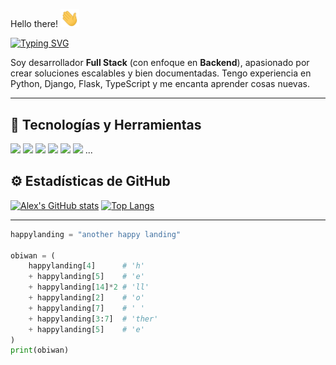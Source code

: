 Hello there! <img src="https://raw.githubusercontent.com/ABSphreak/ABSphreak/master/gifs/Hi.gif" width="30px">




[![Typing SVG](https://readme-typing-svg.herokuapp.com?size=18&color=1DA1F2&lines=Full+Stack+%2F+Backend+Developer;Python+%7C+Django+%7C+Flask+%7C+TypeScript)](https://github.com/alex22bo)

Soy desarrollador **Full Stack** (con enfoque en **Backend**), apasionado por crear soluciones escalables y bien documentadas. Tengo experiencia en Python, Django, Flask, TypeScript y me encanta aprender cosas nuevas.

---

## 🚀 Tecnologías y Herramientas
<p>
  <img src="https://cdn.jsdelivr.net/gh/devicons/devicon/icons/python/python-original.svg" width="40"/>
  <img src="https://cdn.jsdelivr.net/gh/devicons/devicon/icons/django/django-plain.svg" width="40"/>
  <img src="https://cdn.jsdelivr.net/gh/devicons/devicon/icons/flask/flask-original.svg" width="40"/>
  <img src="https://cdn.jsdelivr.net/gh/devicons/devicon/icons/typescript/typescript-original.svg" width="40"/>
  <img src="https://cdn.jsdelivr.net/gh/devicons/devicon/icons/javascript/javascript-original.svg" width="40"/>
  <img src="https://cdn.jsdelivr.net/gh/devicons/devicon/icons/docker/docker-original.svg" width="40"/>
  ...
</p>

## ⚙️ Estadísticas de GitHub

[![Alex's GitHub stats](https://github-readme-stats.vercel.app/api?username=alex22bo&show_icons=true&theme=radical)](https://github.com/alex22bo)
[![Top Langs](https://github-readme-stats.vercel.app/api/top-langs/?username=alex22bo&layout=compact&theme=radical)](https://github.com/alex22bo)

---

```python
happylanding = "another happy landing"

obiwan = (
    happylanding[4]      # 'h'
    + happylanding[5]    # 'e'
    + happylanding[14]*2 # 'll'
    + happylanding[2]    # 'o'
    + happylanding[7]    # ' '
    + happylanding[3:7]  # 'ther'
    + happylanding[5]    # 'e'
)
print(obiwan)
